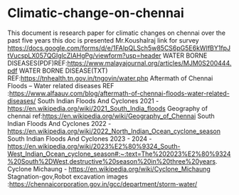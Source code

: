 # Climatic-change-on-chennai
This document is research paper for climatic changes on chennai over the past five years
this doc is presented Mr.Koushalraj
link for survey
https://docs.google.com/forms/d/e/1FAIpQLSch5w85CS6pG5E6kWIfBY1fpJtVucspLX057QGIglcZIAHgPg/viewform?usp=header
WATER BORNE DISEASES(PDF)REF:https://www.malayajournal.org/articles/MJM0S200444.pdf
WATER BORNE DISEASE(TXT) REF:https://tnhealth.tn.gov.in/tngovin/water.php
Aftermath of Chennai Floods – Water related diseases REF :https://www.alfaauv.com/blog/aftermath-of-chennai-floods-water-related-diseases/
South Indian Floods And Cyclones 2021 - https://en.wikipedia.org/wiki/2021_South_India_floods
Geography of chennai ref:https://en.wikipedia.org/wiki/Geography_of_Chennai
South Indian Floods And Cyclones 2022 -https://en.wikipedia.org/wiki/2022_North_Indian_Ocean_cyclone_season
South Indian Floods And Cyclones 2023 - 2024 - https://en.wikipedia.org/wiki/2023%E2%80%9324_South-West_Indian_Ocean_cyclone_season#:~:text=The%202023%E2%80%9324%20South%2DWest,destructive%20season%20in%20three%20years.
Cyclone Michaung - https://en.wikipedia.org/wiki/Cyclone_Michaung
Stagnation-gov,Robot excavation images :https://chennaicorporation.gov.in/gcc/department/storm-water/

